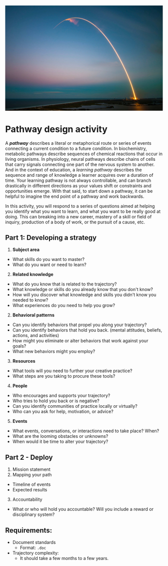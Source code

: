 ![Photograph of Space X Rocket Trail](/assets/spacex-71873.jpg)

# Pathway design activity

A **_pathway_** describes a literal or metaphorical route or series of events connecting a current condition to a future condition. In biochemistry, metabolic pathways describe sequences of chemical reactions that occur in living organisms. In physiology, neural pathways describe chains of cells that carry signals connecting one part of the nervous system to another. And in the context of education, a _learning pathway_ describes the sequence and range of knowledge a learner acquires over a duration of time. Your learning pathway is not always controllable, and can branch drastically in different directions as your values shift or constraints and opportunities emerge. With that said, to start down a pathway, it can be helpful to imagine the end point of a pathway and work backwards.

In this activity, you will respond to a series of questions aimed at helping you identify what you want to learn, and what you want to be really good at doing. This can breaking into a new career, mastery of a skill or field of inquiry, production of a body of work, or the pursuit of a cause, etc.



## Part 1: Developing a strategy

1. **Subject area**
  - What skills do you want to master?
  - What do you want or need to learn?
2. **Related knowledge**
  - What do you know that is related to the trajectory?
  - What knowledge or skills do you already know that you don't know?
  - How will you discover what knowledge and skills you didn't know you needed to know? 
  - What experiences do you need to help you grow?
2. **Behavioral patterns**
  - Can you identify behaviors that propel you along your trajectory?
  - Can you identify behaviors that hold you back. (mental attitudes, beliefs, actions, and activities)
  - How might you eliminate or alter behaviors that work against your goals?
  - What new behaviors might you employ?
3. **Resources**
  - What tools will you need to further your creative practice?
  - What steps are you taking to procure these tools?
4. **People**
  - Who encourages and supports your trajectory?
  - Who tries to hold you back or is negative? 
  - Can you identify communities of practice locally or virtually?
  - Who can you ask for help, motivation, or advice?
5. **Events**
  - What events, conversations, or interactions need to take place? When?
  - What are the looming obstacles or unknowns?
  - When would it be time to alter your trajectory?
  
## Part 2 - Deploy

1. Mission statement
2. Mapping your path
 - Timeline of events
 - Expected results
3. Accountability
  - What or who will hold you accountable? Will you include a reward or disciplinary system?
  
## Requirements:

- Document standards
  - Format: `.doc`
- Trajectory complexity:
  - It should take a few months to a few years.